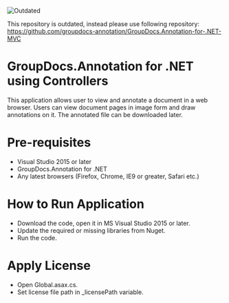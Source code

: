 ![Outdated](http://alexbobkov.com/resources/image/outdated.png)
  
This repository is outdated, instead please use following repository:  
https://github.com/groupdocs-annotation/GroupDocs.Annotation-for-.NET-MVC

# GroupDocs.Annotation for .NET using Controllers

This application allows user to view and annotate a document in a web browser. Users can view document pages in image form and draw annotations on it. The annotated file can be downloaded later.

# Pre-requisites

* Visual Studio 2015 or later
* GroupDocs.Annotation for .NET
* Any latest browsers (Firefox, Chrome, IE9 or greater, Safari etc.)

# How to Run Application

* Download the code, open it in MS Visual Studio 2015 or later.
* Update the required or missing libraries from Nuget.
* Run the code.

# Apply License

* Open Global.asax.cs.
* Set license file path in _licensePath variable.
